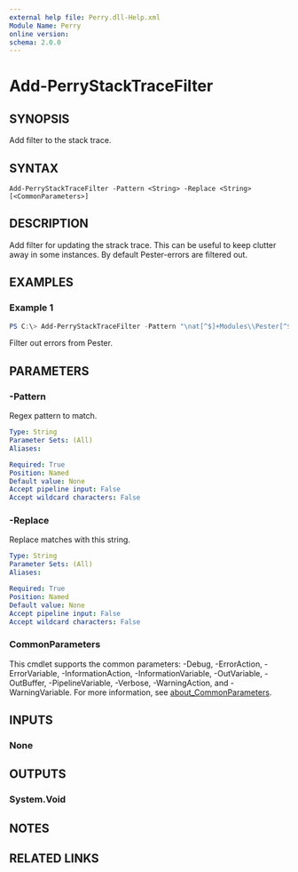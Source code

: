 ```yaml
---
external help file: Perry.dll-Help.xml
Module Name: Perry
online version:
schema: 2.0.0
---
```


# Add-PerryStackTraceFilter

## SYNOPSIS
Add filter to the stack trace.

## SYNTAX

```
Add-PerryStackTraceFilter -Pattern <String> -Replace <String> [<CommonParameters>]
```

## DESCRIPTION
Add filter for updating the strack trace. This can be useful to keep clutter away in some instances. By default Pester-errors are filtered out.

## EXAMPLES

### Example 1
```powershell
PS C:\> Add-PerryStackTraceFilter -Pattern "\nat[^$]+Modules\\Pester[^$]+" -Replace "`n"
```

Filter out errors from Pester.

## PARAMETERS

### -Pattern
Regex pattern to match.

```yaml
Type: String
Parameter Sets: (All)
Aliases:

Required: True
Position: Named
Default value: None
Accept pipeline input: False
Accept wildcard characters: False
```

### -Replace
Replace matches with this string.

```yaml
Type: String
Parameter Sets: (All)
Aliases:

Required: True
Position: Named
Default value: None
Accept pipeline input: False
Accept wildcard characters: False
```

### CommonParameters
This cmdlet supports the common parameters: -Debug, -ErrorAction, -ErrorVariable, -InformationAction, -InformationVariable, -OutVariable, -OutBuffer, -PipelineVariable, -Verbose, -WarningAction, and -WarningVariable. For more information, see [about_CommonParameters](http://go.microsoft.com/fwlink/?LinkID=113216).

## INPUTS

### None

## OUTPUTS

### System.Void

## NOTES

## RELATED LINKS

